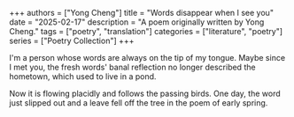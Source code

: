 +++
authors = ["Yong Cheng"]
title = "Words disappear when I see you"
date = "2025-02-17"
description = "A poem originally written by Yong Cheng."
tags = ["poetry", "translation"]
categories = ["literature", "poetry"]
series = ["Poetry Collection"]
+++


I'm a person whose words are always on the tip of my tongue. 
Maybe since I met you, the fresh words'
banal reflection no longer described the hometown,
which used to live in a pond.

Now it is flowing placidly and follows the passing birds.
One day, the word just slipped out
and a leave fell off the tree
in the poem of early spring.
